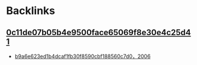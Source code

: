 
# Backlinks
## [0c11de07b05b4e9500face65069f8e30e4c25d41](0c11de07b05b4e9500face65069f8e30e4c25d41.md)
- [b9a6e623ed1b4dcaf1fb30f8590cbf188560c7d0，2006](b9a6e623ed1b4dcaf1fb30f8590cbf188560c7d0，2006.md)


